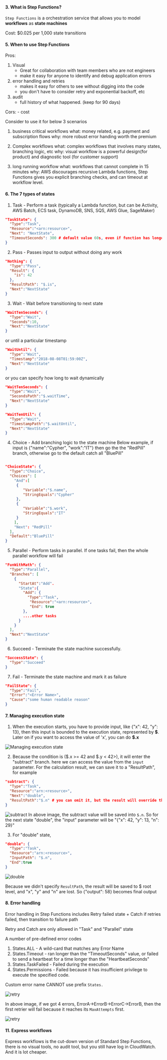 #### 3. What is Step Functions?

`Step Functions` is a orchestration service that allows you to model **workflows** as **state machines**

Cost: \$0.025 per 1,000 state transitions

#### 5. When to use Step Functions

Pros:

1. Visual
   - Great for collaboration with team members who are not engineers
   - make it easy for anyone to identify and debug application errors
2. error handling and retries
   - makes it easy for others to see without digging into the code
   - you don't have to consider retry and exponential backoff, etc
3. audit
   - full history of what happened. (keep for 90 days)

Cors: - cost

Consider to use it for below 3 scenarios

1. business critical workflows
   what: money related, e.g. payment and subscription flows
   why: more robust error handing worth the premium

2. Complex workflows
   what: complex workflows that involves many states, branching logic, etc
   why: visual workflow is a powerful design(for product) and diagnostic tool (for customer support)

3. long running workflow
   what: workflows that cannot complete in 15 minutes
   why: AWS discourages recursive Lambda functions, Step Functions gives you explicit branching checks, and can timeout at workflow level.

#### 6. The 7 types of states

1. Task - Perform a task (typically a Lambda function, but can be Activity, AWS Batch, ECS task, DynamoDB, SNS, SQS, AWS Glue, SageMaker)

```json
"TaskState": {
  "Type":"Task",
  "Resource":"<arn:resource>",
  "Next": "NextState",
  "TimeoutSeconds": 300 # default value 60s, even if function has longer timeout, set this to match your functions timeout
}
```

2. Pass - Passes input to output without doing any work

```json
"Nothing": {
  "Type":"Pass",
  "Result": {
    "is": 42
  },
  "ResultPath": "$.is",
  "Next":"NextState"
}
```

3. Wait - Wait before transitioning to next state

```json
"WaitTenSeconds": {
  "Type":"Wait",
  "Seconds":10,
  "Next":"NextState"
}
```

or until a particular timestamp

```json
"WaitUntil": {
  "Type":"Wait",
  "Timestamp":"2018-08-08T01:59:00Z",
  "Next":"NextState"
}
```

or you can specify how long to wait dynamically

```json
"WaitTenSeconds": {
  "Type":"Wait",
  "SecondsPath":"$.waitTime",
  "Next":"NextState"
}
```

```json
"WaitTenUtil": {
  "Type":"Wait",
  "TimestampPath":"$.waitUntil",
  "Next":"NextState"
}
```

4. Choice - Add branching logic to the state machine
   Below example, if input is {"name":"Cypher", "work":"IT"} then go the the "RedPill" branch, otherwise go to the default catch all "BluePill"

```json

"ChoiceState": {
  "Type":"Choice",
  "Choices": [
    "And":[
     {
        "Variable":"$.name",
        "StringEquals":"Cypher"
     },
     {
        "Variable":"$.work",
        "StringEquals":"IT"
     }
    ],
    "Next": "RedPill"
  ],
  "Default":"BluePill"
}
```

5. Parallel - Perform tasks in parallel. If one tasks fail, then the whole parallel workflow will fail

```json
"FunWithMath": {
  "Type":"Parallel",
  "Branches": [
    {
      "StartAt":"Add".
      "State":{
        "Add": {
          "Type":"Task",
           "Resource":"<arn:resource>",
           "End": true
        },
        ....other tasks
      }
    }
  ],
  "Next":"NextState"
}
```

6. Succeed - Terminate the state machine successfully.

```json
"SuccessState": {
  "Type":"Succeed"
}
```

7. Fail - Terminate the state machine and mark it as failure

```json
"FailState": {
  "Type":"Fail",
  "Error":"<Error Name>",
  "Cause":"some human readable reason"
}
```

#### 7. Managing execution state

1. When the execution starts, you have to provide input, like {"x": 42, "y": 13}, then this input is bounded to the execution state, represented by **\$**. Later on if you want to access the value of 'x', you can do **\$.x**

![Managing execution state](./docs/img/001.png)

2. Because the condition is ($.x >= 42 and $.y < 42>), it will enter the "subtract" branch. here we can access the value from the `input` parameter. For the calculation result, we can save it to a "ResultPath", for example

```json
"subtract": {
  "Type":"Task",
  "Resource":"arn:<resource>",
  "Next":"double",
  "ResultPath":"$.n" # you can omit it, but the result will override the input
}
```

![subtract](./docs/img/002.png)
In above image, the subtract value will be saved into `$.n`. So for the next state "double", the "input" parameter will be "{"x": 42, "y": 13, "n": 29}"

3. For "double" state,

```json
"double": {
  "Type":"Task",
  "Resource":"arn:<resource>",
  "InputPath": "$.n",
  "End":true
}
```

![double](./docs/img/003.png)

Because we didn't specify `ResultPath`, the result will be saved to \$ root level, and "x", "y" and "n" are lost. So {"output": 58} becomes final output

#### 8. Error handling

Error handling in Step Functions includes Retry failed state + Catch if retries failed, then transition to failure path

Retry and Catch are only allowed in "Task" and "Parallel" state

A number of pre-defined error codes

1. States.ALL - A wild-card that matches any Error Name
2. States.Timeout - ran longer than the "TimeoutSeconds" value, or failed to send a heartbeat for a time longer than the "HeartbeatSeconds"
3. States.TaskFailed - Failed during the execution
4. States.Permissions - Failed because it has insufficient privilege to execute the specified code.

Custom error name CANNOT use prefix `States.`

![retry](./docs/img/004.png)

In above image, if we got 4 errors, ErrorA->ErrorB->ErrorC->ErrorB, then the first retrier will fail because it reaches its `MaxAttempts` first.

![retry](./docs/img/005.png)


#### 11. Express workflows
Express workflows is the cut-down version of Standard Step Functions, there is no visual tools, no audit tool, but you still have log in CloudWatch.  And it is lot cheaper.
